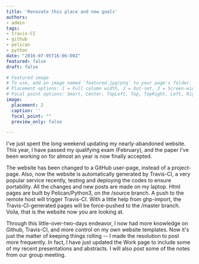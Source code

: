 ```yaml
---
title: 'Renovate this place and new goals'
authors:
- admin
tags:
- travis-CI
- github
- pelican
- python
date: "2016-07-05T16:06:00Z"
featured: false
draft: false

# Featured image
# To use, add an image named `featured.jpg/png` to your page's folder.
# Placement options: 1 = Full column width, 2 = Out-set, 3 = Screen-width
# Focal point options: Smart, Center, TopLeft, Top, TopRight, Left, Right, BottomLeft, Bottom, BottomRight
image:
  placement: 2
  caption: ''
  focal_point: ""
  preview_only: false

---
```


I've just spent the long weekend updating my nearly-abandoned website. This year, I have passed my qualifying exam (February), and the paper I've been working on for almost an year is now finally accepted.

The website has been changed to a GitHub user-page, instead of a project-page. Also, now the website is automatically generated by Travis-CI, a very popular service recently, testing and deploying the codes to ensure portability. All the changes and new posts are made on my laptop. Html pages are built by Pelican/Python3, on the /source branch. A push to the remote host will trigger Travis-CI. With a little help from ghp-import, the Travis-CI-generated pages will be force-pushed to the /master branch. Voila, that is the website now you are looking at.

Through this little-over-two-days endeavor, I now had more knowledge on Github, Travis-CI, and more control on my own website templates. Now it's just the matter of keeping things rolling -- I made the resolution to post more frequently. In fact, I have just updated the Work page to include some of my recent presentations and abstracts. I will also post some of the notes from our group meeting.
